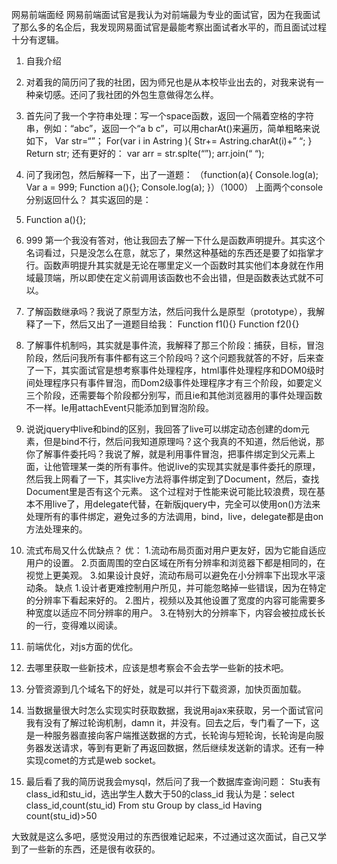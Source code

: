 网易前端面经
	网易前端面试官是我认为对前端最为专业的面试官，因为在我面试了那么多的名企后，我发现网易面试官是最能考察出面试者水平的，而且面试过程十分有逻辑。
1.	自我介绍
2.	对着我的简历问了我的社团，因为师兄也是从本校毕业出去的，对我来说有一种亲切感。还问了我社团的外包生意做得怎么样。
3.	首先问了我一个字符串处理：写一个space函数，返回一个隔着空格的字符串，例如：“abc”，返回一个“a b c”，可以用charAt()来遍历，简单粗略来说如下，
Var str=“”；
For(var i in Astring ){
		Str+= Astring.charAt(i)+” “;
}
Return str;
还有更好的：
var arr = str.splte(“”);
arr.join(“ “);
4.	问了我闭包，然后解释一下，出了一道题：
（function(a){
		Console.log(a);
		Var a = 999;
		Function a(){};
		Console.log(a);
}）（1000）
上面两个console分别返回什么？
其实返回的是：
1.	Function a(){};
2.	999
第一个我没有答对，他让我回去了解一下什么是函数声明提升。其实这个名词看过，只是没怎么在意，就忘了，果然这种基础的东西还是要了如指掌才行。函数声明提升其实就是无论在哪里定义一个函数时其实他们本身就在作用域最顶端，所以即使在定义前调用该函数也不会出错，但是函数表达式就不可以。
5.	了解函数继承吗？我说了原型方法，然后问我什么是原型（prototype），我解释了一下，然后又出了一道题目给我：
Function f1(){}
Function f2(){}

6.	了解事件机制吗，其实就是事件流，我解释了那三个阶段：捕获，目标，冒泡阶段，然后问我所有事件都有这三个阶段吗？这个问题我就答的不好，后来查了一下，其实面试官是想考察事件处理程序，html事件处理程序和DOM0级时间处理程序只有事件冒泡，而Dom2级事件处理程序才有三个阶段，如要定义三个阶段，还需要每个阶段都分别写，而且ie和其他浏览器用的事件处理函数不一样。Ie用attachEvent只能添加到冒泡阶段。
7.	说说jquery中live和bind的区别，我回答了live可以绑定动态创建的dom元素，但是bind不行，然后问我知道原理吗？这个我真的不知道，然后他说，那你了解事件委托吗？我说了解，就是利用事件冒泡，把事件绑定到父元素上面，让他管理某一类的所有事件。他说live的实现其实就是事件委托的原理，然后我上网看了一下，其实live方法将事件绑定到了Document，然后，查找Document里是否有这个元素。 这个过程对于性能来说可能比较浪费，现在基本不用live了，用delegate代替，在新版jquery中，完全可以使用on()方法来处理所有的事件绑定，避免过多的方法调用，bind，live，delegate都是由on方法处理来的。
8.	流式布局又什么优缺点？
优：
1.流动布局页面对用户更友好，因为它能自适应用户的设置。
2.页面周围的空白区域在所有分辨率和浏览器下都是相同的，在视觉上更美观。
3.如果设计良好，流动布局可以避免在小分辨率下出现水平滚动条。
缺点
1.设计者更难控制用户所见，并可能忽略掉一些错误，因为在特定的分辨率下看起来好的。
2.图片，视频以及其他设置了宽度的内容可能需要多种宽度以适应不同分辨率的用户。
3.在特别大的分辨率下，内容会被拉成长长的一行，变得难以阅读。
9.	前端优化，对js方面的优化。
10.	去哪里获取一些新技术，应该是想考察会不会去学一些新的技术吧。
11.	分管资源到几个域名下的好处，就是可以并行下载资源，加快页面加载。
12.	当数据量很大时怎么实现实时获取数据，我说用ajax来获取，另一个面试官问我有没有了解过轮询机制，damn it，并没有。回去之后，专门看了一下，这是一种服务器直接向客户端推送数据的方式，长轮询与短轮询，长轮询是向服务器发送请求，等到有更新了再返回数据，然后继续发送新的请求。还有一种实现comet的方式是web socket。
13.	最后看了我的简历说我会mysql，然后问了我一个数据库查询问题：
Stu表有class_id和stu_id，选出学生人数大于50的class_id
我认为是：select class_id,count(stu_id)
			 From stu
			 Group by class_id
			 Having count(stu_id)>50

大致就是这么多吧，感觉没用过的东西很难记起来，不过通过这次面试，自己又学到了一些新的东西，还是很有收获的。
 
